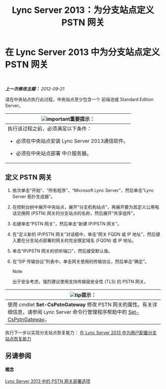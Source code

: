 ﻿---
title: Lync Server 2013：为分支站点定义 PSTN 网关
TOCTitle: 为分支站点定义 PSTN 网关
ms:assetid: 87be2fe2-1d56-4062-b430-439d4536414c
ms:mtpsurl: https://technet.microsoft.com/zh-cn/library/Gg398689(v=OCS.15)
ms:contentKeyID: 49313490
ms.date: 05/19/2016
mtps_version: v=OCS.15
ms.translationtype: HT
---

# 在 Lync Server 2013 中为分支站点定义 PSTN 网关

 

_**上一次修改主题：** 2012-09-21_

请在中央站点执行此过程，中央站点至少包含一个 前端池或 Standard Edition Server。

<table>
<colgroup>
<col style="width: 100%" />
</colgroup>
<thead>
<tr class="header">
<th><img src="images/Gg398794.important(OCS.15).gif" title="important" alt="important" />重要提示：</th>
</tr>
</thead>
<tbody>
<tr class="odd">
<td>执行该过程之前，必须满足以下条件：
<ul>
<li><p>必须在中央站点安装 Lync Server 2013通信软件。</p></li>
<li><p>必须在中央站点部署 中介服务器。</p></li>
</ul></td>
</tr>
</tbody>
</table>


## 定义 PSTN 网关

1.  依次单击“开始”、“所有程序”、“Microsoft Lync Server”，然后单击“Lync Server 拓扑生成器”。

2.  在控制台树中展开中央站点，展开“分支机构站点”，再展开要为其定义公用电话交换网 (PSTN) 网关的分支站点的名称，然后展开“共享组件”。

3.  右键单击“PSTN 网关”，然后单击“新建 IP/PSTN 网关”。

4.  在“定义新的 IP/PSTN 网关”对话框中，单击“网关 FQDN 或 IP 地址”，然后键入要在分支站点部署的网关的完全限定域名 (FQDN) 或 IP 地址。

5.  单击“IP/PSTN 网关的侦听端口”，然后接受默认值。

6.  在“SIP 传输协议”列表中，单击网关使用的传输协议，然后单击“确定”。
    
    > [!NOTE]  
    > 出于安全考虑，强烈建议使用支持传输层安全性 (TLS) 的 PSTN 网关。
    


<table>
<thead>
<tr class="header">
<th><img src="images/Gg398094.tip(OCS.15).gif" title="tip" alt="tip" />提示：</th>
</tr>
</thead>
<tbody>
<tr class="odd">
<td>使用 cmdlet <strong>Set-CsPstnGateway</strong> 修改 PSTN 网关的属性。有关详细信息，请参阅 Lync Server 命令行管理程序帮助中的 <a href="https://docs.microsoft.com/en-us/powershell/module/skype/Set-CsPstnGateway">Set-CsPstnGateway</a>。</td>
</tr>
</tbody>
</table>


执行下一步以实现分支站点恢复能力： [在 Lync Server 2013 中为用户配置分支站点恢复能力](lync-server-2013-configuring-users-for-branch-site-resiliency.md)

## 另请参阅

#### 概念

[Lync Server 2013 中的 PSTN 网关部署选项](lync-server-2013-pstn-gateway-deployment-options.md)


